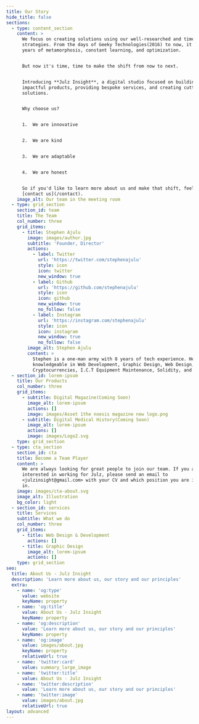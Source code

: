 ```yaml
---
title: Our Story
hide_title: false
sections:
  - type: content_section
    content: >
      We focus on creating solutions using our well-researched and time-tested
      strategies. From the days of Geeky Technologies(2016) to now, it's been 8
      years of metamorphosis, constant learning, and optimization.


      But now it's time, time to make the shift from now to next.


      Introducing **Julz Insight**, a digital studio focused on building
      impactful products, providing bespoke services, and creating cutting-edge
      solutions.


      Why choose us?


      1.  We are innovative


      2.  We are kind


      3.  We are adaptable


      4.  We are honest


      So if you'd like to learn more about us and make that shift, feel free to
      [contact us](/contact).
    image_alt: Our team in the meeting room
  - type: grid_section
    section_id: team
    title: The Team
    col_number: three
    grid_items:
      - title: Stephen Ajulu
        image: images/author.jpg
        subtitle: 'Founder, Director'
        actions:
          - label: Twitter
            url: 'https://twitter.com/stephenajulu'
            style: icon
            icon: twitter
            new_window: true
          - label: Github
            url: 'https://github.com/stephenajulu'
            style: icon
            icon: github
            new_window: true
            no_follow: false
          - label: Instagram
            url: 'https://instagram.com/stephenajulu'
            style: icon
            icon: instagram
            new_window: true
            no_follow: false
        image_alt: Stephen Ajulu
        content: >
          Stephen is a one-man army with 8 years of tech experience. He is
          knowledgeable in Web Development, Graphic Design, Web Design, Web 3.0,
          Cryptocurrencies, I.C.T Equipment Maintenance, Solidity, and more
  - section_id: lorem-ipsum
    title: Our Products
    col_number: three
    grid_items:
      - subtitle: Digital Magazine(Coming Soon)
        image_alt: lorem-ipsum
        actions: []
        image: images/Asset 1the noesis magazine new logo.png
      - subtitle: Digital Medical History(Coming Soon)
        image_alt: lorem-ipsum
        actions: []
        image: images/Logo2.svg
    type: grid_section
  - type: cta_section
    section_id: cta
    title: Become a Team Player
    content: >
      We are always looking for great people to join our team. If you are
      interested in working for Julz, please send an email to
      <julzinsight@gmail.com> with your CV and which position you are interested
      in.
    image: images/cta-about.svg
    image_alt: Illustration
    bg_color: light
  - section_id: services
    title: Services
    subtitle: What we do
    col_number: three
    grid_items:
      - title: Web Design & Development
        actions: []
      - title: Graphic Design
        image_alt: lorem-ipsum
        actions: []
    type: grid_section
seo:
  title: About Us - Julz Insight
  description: 'Learn more about us, our story and our principles'
  extra:
    - name: 'og:type'
      value: website
      keyName: property
    - name: 'og:title'
      value: About Us - Julz Insight
      keyName: property
    - name: 'og:description'
      value: 'Learn more about us, our story and our principles'
      keyName: property
    - name: 'og:image'
      value: images/about.jpg
      keyName: property
      relativeUrl: true
    - name: 'twitter:card'
      value: summary_large_image
    - name: 'twitter:title'
      value: About Us - Julz Insight
    - name: 'twitter:description'
      value: 'Learn more about us, our story and our principles'
    - name: 'twitter:image'
      value: images/about.jpg
      relativeUrl: true
layout: advanced
---
```

